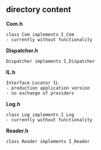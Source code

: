 ## directory content

**Com.h**
```
class Com implements I_Com
- currently without functionality
```

**Dispatcher.h**
```
Dispatcher implements I_Dispatcher
```

**IL.h**
```
Interface Locator IL
- production application version
- no exchange of providers
```

**Log.h**
```
class Log implements I_Log
- currently without functionality
```

**Reader.h**
```
class Reader implements I_Reader
```
